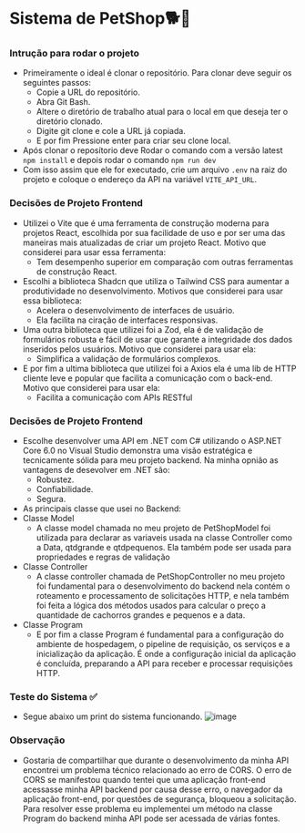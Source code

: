 # Sistema de PetShop🐕🐩

### Intrução para rodar o projeto

- Primeiramente o ideal é clonar o repositório. Para clonar deve seguir os seguintes passos:
   - Copie a URL do repositório.
   - Abra Git Bash.
   - Altere o diretório de trabalho atual para o local em que deseja ter o diretório clonado.
   - Digite git clone e cole a URL já copiada.
   - E por fim Pressione enter para criar seu clone local.
- Após clonar o reposítorio deve Rodar o comando com a versão latest 
`npm install` e depois rodar o comando `npm run dev`
-  Com isso assim que ele for executado, crie um arquivo `.env` na raiz do projeto e coloque o endereço da API na variável `VITE_API_URL`.

### Decisões de Projeto Frontend
- Utilizei o Vite que é uma  ferramenta de construção moderna para projetos React, escolhida por sua facilidade de uso e por ser uma das maneiras mais atualizadas de criar um projeto React. Motivo que considerei para usar essa ferramenta:
   - Tem desempenho superior  em comparação com outras ferramentas de construção React.
- Escolhi a biblioteca Shadcn que utiliza o Tailwind CSS para aumentar a produtividade no desenvolvimento.  Motivos que considerei para usar essa biblioteca:
   - Acelera o desenvolvimento de interfaces de usuário.
   - Ela facilita na ciração de interfaces responsivas.
- Uma outra biblioteca que utilizei foi a Zod, ela é de validação de formulários robusta e fácil de usar que garante a integridade dos dados inseridos pelos usuários. Motivo que considerei para usar ela:
  - Simplifica a validação de formulários complexos.
- E por fim a ultima biblioteca que utilizei foi a Axios ela é uma lib de HTTP cliente leve e popular que facilita a comunicação com o back-end. Motivo que considerei para usar ela:
  - Facilita a comunicação com APIs RESTful

### Decisões de Projeto Frontend 
- Escolhe desenvolver uma API em .NET com C# utilizando o ASP.NET Core 6.0 no Visual Studio demonstra uma visão estratégica e tecnicamente sólida para meu projeto backend. Na minha opnião as vantagens de desevolver em .NET são:
   - Robustez.
   - Confiabilidade.
   - Segura.
- As principais classe que usei no Backend:
- Classe Model
   - A classe model chamada no meu projeto de PetShopModel foi utilizada para declarar as variaveis usada na classe Controller como a Data, qtdgrande e qtdpequenos. Ela também pode ser usada para propriedades e regras de validação 
 - Classe Controller
   - A classe controller chamada de PetShopController no meu projeto foi fundamental para o desenvolvimento do backend nela contém o roteamento e processamento de solicitações HTTP, e nela também foi feita a 
    lógica dos métodos usados para calcular o preço a quantidade de cachorros grandes e pequenos e a data.
- Classe Program
  - E por fim a classe Program é fundamental para a configuração do ambiente de hospedagem, o pipeline de requisição, os serviços e a inicialização da aplicação. É onde a configuração inicial da aplicação é concluída, preparando a API para receber e processar requisições HTTP.

### Teste do Sistema ✅
- Segue abaixo um print do sistema funcionando.
![image](https://github.com/leooliveira01/Teste-Dti/assets/102445641/c6b6de44-0d6b-443e-9632-c5b97ff6222f)

### Observação 
- Gostaria de compartilhar que durante o desenvolvimento da minha API encontrei um problema técnico relacionado ao erro de CORS. O erro de CORS se manifestou quando tentei que uma aplicação front-end  acessasse minha API backend por causa desse erro, o navegador da aplicação front-end, por questões de segurança, bloqueou a solicitação. Para resolver esse problema eu implementei um método na classe Program do backend  minha API pode ser acessada de várias fontes.


   

